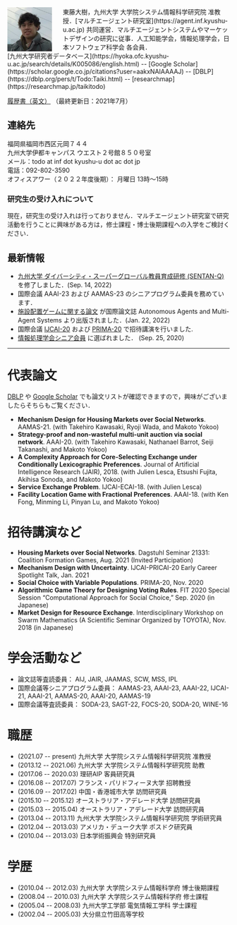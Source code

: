 <img style="float:left; width:20%; margin:0px 25px 0px 0px;" src="../0CA2D243-FB59-4E77-9A62-49973F6A3F42.jpeg" />
東藤大樹，九州大学 大学院システム情報科学研究院 准教授．[マルチエージェント研究室](https://agent.inf.kyushu-u.ac.jp) 共同運営．マルチエージェントシステムやマーケットデザインの研究に従事．人工知能学会，情報処理学会，日本ソフトウェア科学会 各会員． <br/>
[九州大学研究者データベース](https://hyoka.ofc.kyushu-u.ac.jp/search/details/K005086/english.html) --
[Google Scholar](https://scholar.google.co.jp/citations?user=aakxNAIAAAAJ) --
[DBLP](https://dblp.org/pers/t/Todo:Taiki.html) --
[researchmap](https://researchmap.jp/taikitodo)

[履歴書（英文）](../cv-202107.pdf) （最終更新日：2021年7月）

<!--
**Contact Information**:
-->
## 連絡先
福岡県福岡市西区元岡７４４ <br/>
九州大学伊都キャンパス ウエスト２号館８５０号室 <br/>
メール：todo at inf dot kyushu-u dot ac dot jp <br/>
電話：092-802-3590 <br/>
オフィスアワー（２０２２年度後期）： 月曜日 13時〜15時
<!-- Room 825, West 2 Building <br> 
Kyushu University Ito Campus <br>
Motooka 744, Nishi-Ward, Fukuoka-City <br>  
Fukuoka Prefecture, 819-0395 Japan <br> -->

### 研究生の受け入れについて
現在，研究生の受け入れは行っておりません．マルチエージェント研究室で研究活動を行うことに興味がある方は，修士課程・博士後期課程への入学をご検討ください．

## 最新情報
- [九州大学 ダイバーシティ・スーパーグローバル教員育成研修 (SENTAN-Q)](https://sentan-q.kyushu-u.ac.jp/) を修了しました．(Sep. 14, 2022)
- 国際会議 AAAI-23 および AAMAS-23 のシニアプログラム委員を務めています．
- [施設配置ゲームに関する論文](https://link.springer.com/article/10.1007/s10458-021-09535-5) が国際論文誌 Autonomous Agents and Multi-Agent Systems より出版されました．(Jan. 22, 2022)
- 国際会議 [IJCAI-20](https://ijcai20.org/) および [PRIMA-20](http://uchiya.web.nitech.ac.jp/prima2020/) で招待講演を行いました.
- [情報処理学会シニア会員](http://www.ipsj.or.jp/annai/aboutipsj/seniormember/seniormember.html) に選ばれました． (Sep. 25, 2020)

- - -

# 代表論文
[DBLP](https://dblp.org/pid/67/7117.html) や [Google Scholar](https://scholar.google.com/citations?user=aakxNAIAAAAJ) でも論文リストが確認できますので，興味がございましたらそちらもご覧ください．
- **Mechanism Design for Housing Markets over Social Networks**. AAMAS-21. (with Takehiro Kawasaki, Ryoji Wada, and Makoto Yokoo)
- **Strategy-proof and non-wasteful multi-unit auction via social network**. AAAI-20. (with Takehiro Kawasaki, Nathanael Barrot, Seiji Takanashi, and Makoto Yokoo)
- **A Complexity Approach for Core-Selecting Exchange under Conditionally Lexicographic Preferences**. Journal of Artificial Intelligence Research (JAIR), 2018. (with Julien Lesca, Etsushi Fujita, Akihisa Sonoda, and Makoto Yokoo)
- **Service Exchange Problem**. IJCAI-ECAI-18. (with Julien Lesca)
- **Facility Location Game with Fractional Preferences**. AAAI-18. (with Ken Fong, Minming Li, Pinyan Lu, and Makoto Yokoo)

# 招待講演など
- **Housing Markets over Social Networks**. Dagstuhl Seminar 21331: Coalition Formation Games, Aug. 2021 (Invited Participation)
- **Mechanism Design with Uncertainty**. IJCAI-PRICAI-20 Early Career Spotlight Talk, Jan. 2021
- **Social Choice with Variable Populations**. PRIMA-20, Nov. 2020
- **Algorithmic Game Theory for Designing Voting Rules**. FIT 2020 Special Session “Computational Approach for Social Choice,” Sep. 2020 (in Japanese)
- **Market Design for Resource Exchange**. Interdisciplinary Workshop on Swarm Mathematics (A Scientific Seminar Organized by TOYOTA), Nov. 2018 (in Japanese)

<!--
 **Fairness and False-name-proofness in Randomized Allocation of a Divisible Good**. Dagstuhl Seminar 16232: Fair Division, Jun. 2016 (Invited Participation)
-->

# 学会活動など
- 論文誌等査読委員： AIJ, JAIR, JAAMAS, SCW, MSS, IPL
- 国際会議等シニアプログラム委員： AAMAS-23, AAAI-23, AAAI-22, IJCAI-21, AAAI-21, AAMAS-20, AAAI-20, AAMAS-19
- 国際会議等査読委員： SODA-23, SAGT-22, FOCS-20, SODA-20, WINE-16

# 職歴
- (2021.07 -- present) 九州大学 大学院システム情報科学研究院 准教授
- (2013.12 -- 2021.06) 九州大学 大学院システム情報科学研究院 助教
- (2017.06 -- 2020.03) 理研AIP 客員研究員
- (2016.08 -- 2017.07) フランス・パリドフィーヌ大学 招聘教授
- (2016.09 -- 2017.02) 中国・香港城市大学 訪問研究員
- (2015.10 -- 2015.12) オーストラリア・アデレード大学 訪問研究員
- (2015.03 -- 2015.04) オーストラリア・アデレード大学 訪問研究員
- (2013.04 -- 2013.11) 九州大学 大学院システム情報科学研究院 学術研究員
- (2012.04 -- 2013.03) アメリカ・デューク大学 ポスドク研究員
- (2010.04 -- 2013.03) 日本学術振興会 特別研究員

# 学歴
- (2010.04 -- 2012.03) 九州大学 大学院システム情報科学府 博士後期課程
- (2008.04 -- 2010.03) 九州大学 大学院システム情報科学府 修士課程
- (2005.04 -- 2008.03) 九州大学工学部 電気情報工学科 学士課程
- (2002.04 -- 2005.03) 大分県立竹田高等学校
